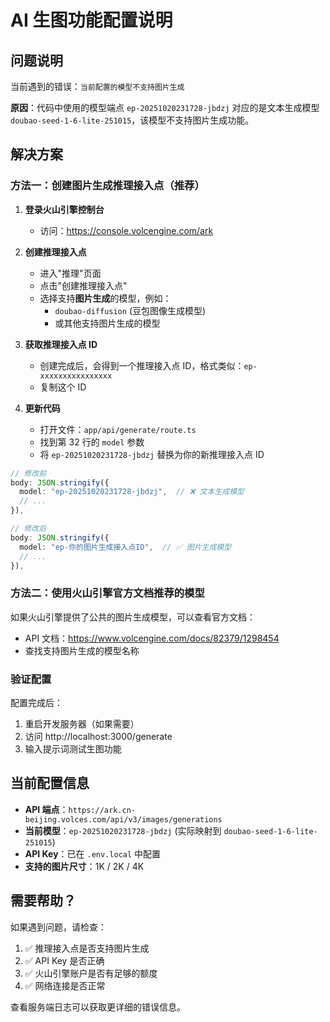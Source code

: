 # AI 生图功能配置说明

## 问题说明

当前遇到的错误：`当前配置的模型不支持图片生成`

**原因**：代码中使用的模型端点 `ep-20251020231728-jbdzj` 对应的是文本生成模型 `doubao-seed-1-6-lite-251015`，该模型不支持图片生成功能。

## 解决方案

### 方法一：创建图片生成推理接入点（推荐）

1. **登录火山引擎控制台**
   - 访问：https://console.volcengine.com/ark

2. **创建推理接入点**
   - 进入"推理"页面
   - 点击"创建推理接入点"
   - 选择支持**图片生成**的模型，例如：
     - `doubao-diffusion` (豆包图像生成模型)
     - 或其他支持图片生成的模型

3. **获取推理接入点 ID**
   - 创建完成后，会得到一个推理接入点 ID，格式类似：`ep-xxxxxxxxxxxxxxxx`
   - 复制这个 ID

4. **更新代码**
   - 打开文件：`app/api/generate/route.ts`
   - 找到第 32 行的 `model` 参数
   - 将 `ep-20251020231728-jbdzj` 替换为你的新推理接入点 ID

```typescript
// 修改前
body: JSON.stringify({
  model: "ep-20251020231728-jbdzj",  // ❌ 文本生成模型
  // ...
}),

// 修改后
body: JSON.stringify({
  model: "ep-你的图片生成接入点ID",  // ✅ 图片生成模型
  // ...
}),
```

### 方法二：使用火山引擎官方文档推荐的模型

如果火山引擎提供了公共的图片生成模型，可以查看官方文档：
- API 文档：https://www.volcengine.com/docs/82379/1298454
- 查找支持图片生成的模型名称

### 验证配置

配置完成后：
1. 重启开发服务器（如果需要）
2. 访问 http://localhost:3000/generate
3. 输入提示词测试生图功能

## 当前配置信息

- **API 端点**：`https://ark.cn-beijing.volces.com/api/v3/images/generations`
- **当前模型**：`ep-20251020231728-jbdzj` (实际映射到 `doubao-seed-1-6-lite-251015`)
- **API Key**：已在 `.env.local` 中配置
- **支持的图片尺寸**：1K / 2K / 4K

## 需要帮助？

如果遇到问题，请检查：
1. ✅ 推理接入点是否支持图片生成
2. ✅ API Key 是否正确
3. ✅ 火山引擎账户是否有足够的额度
4. ✅ 网络连接是否正常

查看服务端日志可以获取更详细的错误信息。
